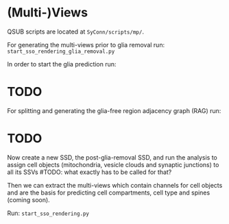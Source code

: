 # (Multi-)Views
QSUB scripts are located at `SyConn/scripts/mp/`.

For generating the multi-views prior to glia removal run:
`start_sso_rendering_glia_removal.py`

In order to start the glia prediction run:
# TODO

For splitting and generating the glia-free region adjacency graph (RAG) run:
# TODO

Now create a new SSD, the post-glia-removal SSD, and run the analysis to
 assign cell objects (mitochondria, vesicle clouds and synaptic junctions)
 to all its SSVs #TODO: what exactly has to be called for that?

Then we can extract the multi-views which contain channels for cell objects and
 are the basis for predicting cell compartments, cell type and spines (coming soon).

Run:
`start_sso_rendering.py`




